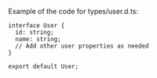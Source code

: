 
Example of the code for types/user.d.ts:
```
interface User {
  id: string;
  name: string;
  // Add other user properties as needed
}

export default User;
```
